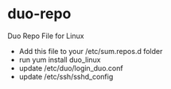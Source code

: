 # duo-repo
Duo Repo File for Linux
- Add this file to your /etc/sum.repos.d folder 
- run yum install duo_linux
- update /etc/duo/login_duo.conf
- update /etc/ssh/sshd_config
